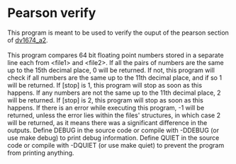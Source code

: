 # Pearson verify
This program is meant to be used to verify the ouput of the pearson section of [dv1674_a2](https://github.com/sm13294/dv1674_a2).\
\
This program compares 64 bit floating point numbers stored in a separate line each from \<file1\> and \<file2\>. If all the pairs of numbers are the same up to the 15th decimal place, 0 will be returned. If not, this program will check if all numbers are the same up to the 11th decimal place, and if so 1 will be returned. If [stop] is 1, this program will stop as soon as this happens. If any numbers are not the same up to the 11th decimal place, 2 will be returned. If [stop] is 2, this program will stop as soon as this happens. If there is an error while executing this program, -1 will be returned, unless the error lies within the files' structures, in which case 2 will be returned, as it means there was a significant difference in the outputs. Define DEBUG in the source code or compile with -DDEBUG (or use make debug) to print debug information. Define QUIET in the source code or compile with -DQUIET (or use make quiet) to prevent the program from printing anything.

